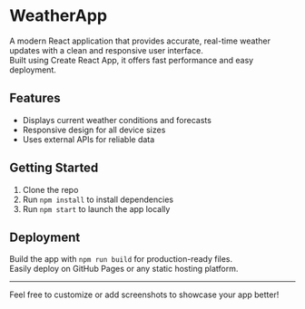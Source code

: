 # WeatherApp

A modern React application that provides accurate, real-time weather updates with a clean and responsive user interface.  
Built using Create React App, it offers fast performance and easy deployment.

## Features

- Displays current weather conditions and forecasts  
- Responsive design for all device sizes  
- Uses external APIs for reliable data

## Getting Started

1. Clone the repo  
2. Run `npm install` to install dependencies  
3. Run `npm start` to launch the app locally  

## Deployment

Build the app with `npm run build` for production-ready files.  
Easily deploy on GitHub Pages or any static hosting platform.

---

Feel free to customize or add screenshots to showcase your app better!
